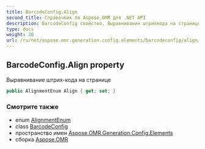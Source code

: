 ```yaml
---
title: BarcodeConfig.Align
second_title: Справочник по Aspose.OMR для .NET API
description: BarcodeConfig свойство. Выравнивание штрихкода на странице
type: docs
weight: 20
url: /ru/net/aspose.omr.generation.config.elements/barcodeconfig/align/
---
```

## BarcodeConfig.Align property

Выравнивание штрих-кода на странице

```csharp
public AlignmentEnum Align { get; set; }
```

### Смотрите также

* enum [AlignmentEnum](../../../aspose.omr.generation.config.enums/alignmentenum/)
* class [BarcodeConfig](../)
* пространство имен [Aspose.OMR.Generation.Config.Elements](../../barcodeconfig/)
* сборка [Aspose.OMR](../../../)



